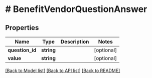 # # BenefitVendorQuestionAnswer

## Properties

Name | Type | Description | Notes
------------ | ------------- | ------------- | -------------
**question_id** | **string** |  | [optional]
**value** | **string** |  | [optional]

[[Back to Model list]](../../README.md#models) [[Back to API list]](../../README.md#endpoints) [[Back to README]](../../README.md)
